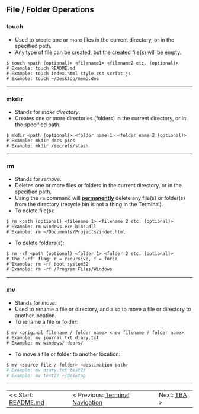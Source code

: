 ## File / Folder Operations

### touch
- Used to create one or more files in the current directory, or in the specified path.
- Any type of file can be created, but the created file(s) will be empty.
```shell
$ touch <path (optional)> <filename1> <filename2 etc. (optional)>
# Example: touch README.md
# Example: touch index.html style.css script.js
# Example: touch ~/Desktop/memo.doc
```

<hr>

### mkdir
- Stands for *make directory*.
- Creates one or more directories (folders) in the current directory, or in the specified path.
```shell
$ mkdir <path (optional)> <folder name 1> <folder name 2 (optional)>
# Example: mkdir docs pics
# Example: mkdir /secrets/stash
```

<hr>

### rm
- Stands for *remove*.
- Deletes one or more files or folders in the current directory, or in the specified path.
- Using the `rm` command will <u>**permanently**</u> delete any file(s) or folder(s) from the directory (recycle bin is not a thing in the Terminal).
- To delete file(s):
```shell
$ rm <path (optional) <filename 1> <filename 2 etc. (optional)>
# Example: rm windows.exe bios.dll
# Example: rm ~/Documents/Projects/index.html
```

- To delete folders(s):
```shell
$ rm -rf <path (optional) <folder 1> <folder 2 etc. (optional)>
# The '-rf' flag: r = recursive, f = force
# Example: rm -rf boot system32
# Example: rm -rf /Program Files/Windows
```
<hr>

### mv
- Stands for *move*.
- Used to rename a file or directory, and also to move a file or directory to another location.
- To rename a file or folder:
```shell
$ mv <original filename / folder name> <new filename / folder name>
# Example: mv journal.txt diary.txt
# Example: mv windows/ doors/
```

- To move a file or folder to another location:
```bash
$ mv <source file / folder> <destination path>
# Example: mv diary.txt test2/
# Example: mv test2/ ~/Desktop
```

<hr>

<table align="center">
   <tbody>
      <tr>
        <td>
            << Start: <a href="/README.md">README.md</a>
        </td>
        <td>
            < Previous: <a href="/assets/s3/ch09.md">Terminal Navigation</a>
        </td>
        <td>
            Next: <a href="#">TBA</a> >
        </td>
      </tr>
   </tbody>
</table>
